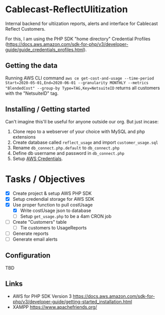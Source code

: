 # Cablecast-ReflectUlitization
Internal backend for ultiization reports, alerts and interface for Cablecast Reflect Customers.

For this, I am using the PHP SDK "home directory" Credential Profiles (https://docs.aws.amazon.com/sdk-for-php/v3/developer-guide/guide_credentials_profiles.html).

## Getting the data
Running AWS CLI command ```aws ce get-cost-and-usage --time-period Start=2020-05-01,End=2020-06-01 --granularity MONTHLY --metrics "BlendedCost" --group-by Type=TAG,Key=NetsuiteID``` returns all customers with the "NetsuiteID" tag.

## Installing / Getting started
Can't imagine this'll be useful for anyone outside our org. But just incase:
1. Clone repo to a webserver of your choice with MySQL and php extensions
2. Create database called `reflect_usage` and import `customer_usage.sql`
3. Rename `db_connect.php.default` to `db_connect.php`
4. Define db username and password in `db_connect.php`
5. Setup [AWS Credentials](https://docs.aws.amazon.com/sdk-for-php/v3/developer-guide/guide_credentials_profiles.html).

# Tasks / Objectives
- [x] Create project & setup AWS PHP SDK
- [x] Setup credendial storage for AWS SDK
- [x] Use proper function to pull costUsage
   - [x] Write costUsage json to database
   - [ ] Setup `get_usage.php` to be a 4am CRON job
- [ ] Create "Customers" table
   - [ ] Tie customers to UsageReports
- [ ] Generate reports
- [ ] Generate email alerts

## Configuration
TBD

## Links
* AWS for PHP SDK Version 3 https://docs.aws.amazon.com/sdk-for-php/v3/developer-guide/getting-started_installation.html
* XAMPP https://www.apachefriends.org/

